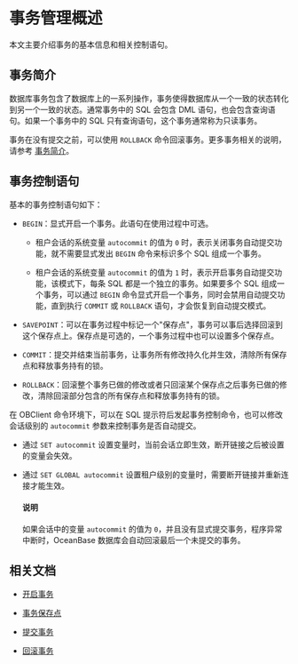 # 事务管理概述

本文主要介绍事务的基本信息和相关控制语句。

## 事务简介

数据库事务包含了数据库上的一系列操作，事务使得数据库从一个一致的状态转化到另一个一致的状态。通常事务中的 SQL 会包含 DML 语句，也会包含查询语句。如果一个事务中的 SQL 只有查询语句，这个事务通常称为只读事务。

事务在没有提交之前，可以使用 `ROLLBACK` 命令回滚事务。更多事务相关的说明，请参考 [事务简介](../../../700.reference/100.oceanbase-database-concepts/800.transaction-management/100.transaction/100.transaction-introduction.md)。

## 事务控制语句

基本的事务控制语句如下：

* `BEGIN`：显式开启一个事务。此语句在使用过程中可选。

  * 租户会话的系统变量 `autocommit` 的值为 `0` 时，表示关闭事务自动提交功能，就不需要显式发出 `BEGIN` 命令来标识多个 SQL 组成一个事务。

  * 租户会话的系统变量 `autocommit` 的值为 `1` 时，表示开启事务自动提交功能，该模式下，每条 SQL 都是一个独立的事务。如果要多个 SQL 组成一个事务，可以通过 `BEGIN` 命令显式开启一个事务，同时会禁用自动提交功能，直到执行 `COMMIT` 或 `ROLLBACK` 语句，才会恢复到自动提交模式。

* `SAVEPOINT`：可以在事务过程中标记一个"保存点"，事务可以事后选择回滚到这个保存点上。保存点是可选的，一个事务过程中也可以设置多个保存点。

* `COMMIT`：提交并结束当前事务，让事务所有修改持久化并生效，清除所有保存点和释放事务持有的锁。

* `ROLLBACK`：回滚整个事务已做的修改或者只回滚某个保存点之后事务已做的修改，清除回滚部分包含的所有保存点和释放事务持有的锁。

在 OBClient 命令环境下，可以在 SQL 提示符后发起事务控制命令，也可以修改会话级别的 `autocommit` 参数来控制事务是否自动提交。

* 通过 `SET autocommit` 设置变量时，当前会话立即生效，断开链接之后被设置的变量会失效。

* 通过 `SET GLOBAL autocommit` 设置租户级别的变量时，需要断开链接并重新连接才能生效。

  <main id="notice" type='explain'>
    <h4>说明</h4>
    <p>如果会话中的变量 <code>autocommit</code> 的值为 <code>0</code>，并且没有显式提交事务，程序异常中断时，OceanBase 数据库会自动回滚最后一个未提交的事务。</p>
  </main>

## 相关文档

* [开启事务](../600.transaction-in-develop-of-oracle-mode/200.start-a-transaction-of-oracle-mode.md)

* [事务保存点](300.transaction-savepoints-of-oracle-mode/100.mark-a-savepoint-of-oracle-mode.md)

* [提交事务](../600.transaction-in-develop-of-oracle-mode/400.submit-transaction-of-oracle-mode.md)

* [回滚事务](../600.transaction-in-develop-of-oracle-mode/500.roll-back-transactions-of-oracle-mode.md)
